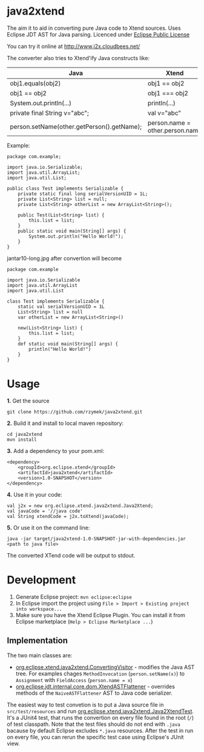 java2xtend
==========

The aim it to aid in converting pure Java code to Xtend sources.
Uses Eclipse JDT AST for Java parsing.
Licenced under [Eclipse Public License](http://www.eclipse.org/legal/epl-v10.html)

You can try it online at http://www.j2x.cloudbees.net/

The converter also tries to Xtend'ify Java constructs like:

| Java                                       | Xtend                              | 
| -------------------------------------------|------------------------------------|
| obj1.equals(obj2)                          | obj1 == obj2                       |
| obj1 == obj2                               | obj1 === obj2                      |
| System.out.println(...)                    | println(...)                       |
| private final String v="abc";              | val v="abc"                        |
| person.setName(other.getPerson().getName); | person.name = other.person.name    |

Example:

	package com.example;
	
	import java.io.Serializable;
	import java.util.ArrayList;
	import java.util.List;
	
	public class Test implements Serializable {
		private static final long serialVersionUID = 1L;
		private List<String> list = null;
		private List<String> otherList = new ArrayList<String>();
	
		public Test(List<String> list) {
			this.list = list;
		}
		public static void main(String[] args) {
			System.out.println("Hello World!");
		}
	}
jantar10-long.jpg
after convertion will become

	package com.example
	
	import java.io.Serializable
	import java.util.ArrayList
	import java.util.List
	
	class Test implements Serializable {
		static val serialVersionUID = 1L
		List<String> list = null
		var otherList = new ArrayList<String>()
	
		new(List<String> list) {
			this.list = list;
		}
		def static void main(String[] args) {
			println("Hello World!")
		}
	}
Usage
=====
**1.** Get the source

    git clone https://github.com/rzymek/java2xtend.git
    
**2.** Build it and install to local maven repository:

    cd java2xtend
    mvn install

**3.** Add a dependency to your pom.xml:

    <dependency>
        <groupId>org.eclipse.xtend</groupId>
        <artifactId>java2xtend</artifactId>
        <version>1.0-SNAPSHOT</version>
    </dependency>

**4.** Use it in your code:

    val j2x = new org.eclipse.xtend.java2xtend.Java2Xtend;
    val javaCode = '//java code'
    val String xtendCode = j2x.toXtend(javaCode);
    

**5.** Or use it on the command line:

    java -jar target/java2xtend-1.0-SNAPSHOT-jar-with-dependencies.jar <path to java file>

The converted XTend code will be output to stdout.

Development
===========
1. Generate Eclipse project: `mvn eclipse:eclipse`
2. In Eclipse import the project using `File > Import > Existing project into workspace...`
3. Make sure you have the Xtend Eclipse Plugin. You can install it from Eclipse marketplace (`Help > Eclipse Marketplace ...`)

Implementation
--------------

The two main classes are:
* [org.eclipse.xtend.java2xtend.ConvertingVisitor](https://github.com/rzymek/java2xtend/blob/master/src/main/java/org/eclipse/xtend/java2xtend/ConvertingVisitor.xtend) - modifies the Java AST tree. For examples chages `MethodInvocation` (`person.setName(x)`) to `Assignment` with `FieldAccess` (`person.name = x`)
* [org.eclipse.jdt.internal.core.dom.XtendASTFlattener](https://github.com/rzymek/java2xtend/blob/master/src/main/java/org/eclipse/jdt/internal/core/dom/XtendASTFlattener.xtend) - overrides methods of the `NaiveASTFlattener` AST to Java code serializer.

The easiest way to test convetion is to put a Java source file in `src/test/resources` and run 
[org.eclipse.xtend.java2xtend.Java2XtendTest](https://github.com/rzymek/java2xtend/blob/master/src/test/java/org/eclipse/xtend/java2xtend/Java2XtendTest.xtend?source=cc).
It's a JUnit4 test, that runs the convertion on every file found in the root (`/`) of test classpath.
Note that the test files should do not end with `.java` bacause by default Eclipse excludes `*.java` resources. 
After the test in run on every file, you can rerun the specific test case using Eclipse's JUnit view.
